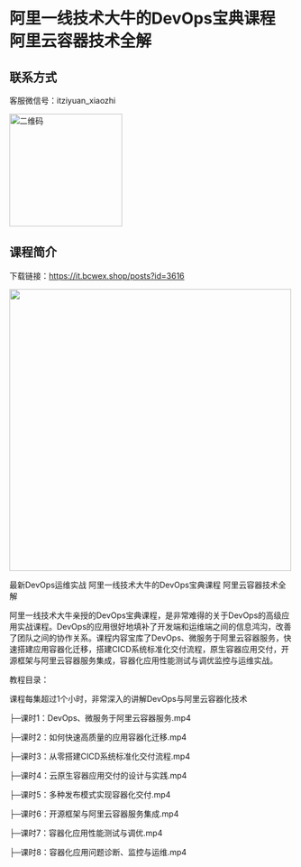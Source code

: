 # 阿里一线技术大牛的DevOps宝典课程 阿里云容器技术全解

## 联系方式

客服微信号：itziyuan_xiaozhi

<img src="https://ziyuanyun.oss-cn-guangzhou.aliyuncs.com/common/20240614073449/666b82192834a.jpg" width="200" height="200" alt="二维码">

## 课程简介

下载链接：https://it.bcwex.shop/posts?id=3616

<img src="https://ziyuanyun.oss-cn-guangzhou.aliyuncs.com/yun/20240515185238/664493f6b672d.jpg" width="500" alt="">

  

 最新DevOps运维实战 阿里一线技术大牛的DevOps宝典课程 阿里云容器技术全解

 阿里一线技术大牛亲授的DevOps宝典课程，是非常难得的关于DevOps的高级应用实战课程。DevOps的应用很好地填补了开发端和运维端之间的信息鸿沟，改善了团队之间的协作关系。课程内容宝库了DevOps、微服务于阿里云容器服务，快速搭建应用容器化迁移，搭建CICD系统标准化交付流程，原生容器应用交付，开源框架与阿里云容器服务集成，容器化应用性能测试与调优监控与运维实战。

 教程目录：

 课程每集超过1个小时，非常深入的讲解DevOps与阿里云容器化技术

 ├─课时1：DevOps、微服务于阿里云容器服务.mp4

 ├─课时2：如何快速高质量的应用容器化迁移.mp4

 ├─课时3：从零搭建CICD系统标准化交付流程.mp4

 ├─课时4：云原生容器应用交付的设计与实践.mp4

 ├─课时5：多种发布模式实现容器化交付.mp4

 ├─课时6：开源框架与阿里云容器服务集成.mp4

 ├─课时7：容器化应用性能测试与调优.mp4

 ├─课时8：容器化应用问题诊断、监控与运维.mp4

  